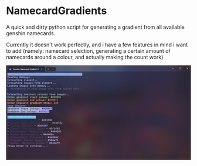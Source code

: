 # NamecardGradients
A quick and dirty python script for generating a gradient from all available genshin namecards.

Currently it doesn't work perfectly, and i have a few features in mind i want to add (namely: namecard selection, generating a certain amount of namecards around a colour, and actually making the count work)

![Preview](WindowsTerminal_000585_20240908-143819.png)
